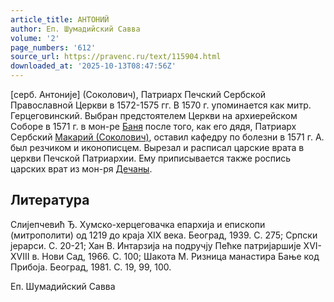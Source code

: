 ```yaml
---
article_title: АНТОНИЙ
author: Еп. Шумадийский Савва
volume: '2'
page_numbers: '612'
source_url: https://pravenc.ru/text/115904.html
downloaded_at: '2025-10-13T08:47:56Z'
---
```


[серб. Антониjе] (Соколович), Патриарх Печский Сербской Православной Церкви в 1572-1575 гг. В 1570 г. упоминается как митр. Герцеговинский. Выбран предстоятелем Церкви на архиерейском Соборе в 1571 г. в мон-ре [Баня](https://pravenc.ru/text/Баня.html) после того, как его дядя, Патриарх Сербский [Макарий (Соколович)](<https://pravenc.ru/text/Макарий (Соколович).html>), оставил кафедру по болезни в 1571 г. А. был резчиком и иконописцем. Вырезал и расписал царские врата в церкви Печской Патриархии. Ему приписывается также роспись царских врат из мон-ря [Дечаны](https://pravenc.ru/text/Дечаны.html).

## Литература

Слиjепчевић Ђ. Хумско-херцеговачка епархиjа и епископи (митрополити) од 1219 до краjа XIX века. Београд, 1939. С. 275; Српски jерарси. C. 20-21; Хан В. Интарзиjа на подручjу Пећке патриjаршиjе XVI-XVIII в. Нови Сад, 1966. С. 100; Шакота М. Ризница манастира Бање код Прибоjа. Београд, 1981. С. 19, 99, 100.

Еп. Шумадийский Савва
